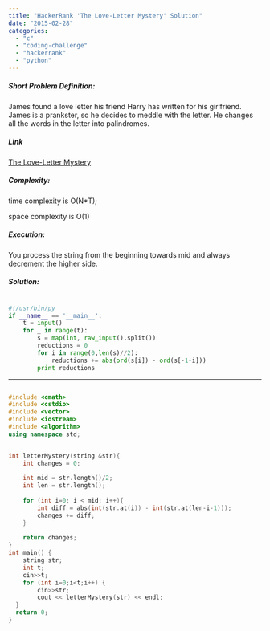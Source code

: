 ```yaml
---
title: "HackerRank 'The Love-Letter Mystery' Solution"
date: "2015-02-28"
categories: 
  - "c"
  - "coding-challenge"
  - "hackerrank"
  - "python"
---
```


##### Short Problem Definition:

James found a love letter his friend Harry has written for his girlfriend. James is a prankster, so he decides to meddle with the letter. He changes all the words in the letter into palindromes.

##### Link

[The Love-Letter Mystery](https://www.hackerrank.com/challenges/the-love-letter-mystery)

##### Complexity:

time complexity is O(N\*T);

space complexity is O(1)

##### Execution:

You process the string from the beginning towards mid and always decrement the higher side.

##### Solution:

```python

#!/usr/bin/py
if __name__ == '__main__':
    t = input()
    for _ in range(t):
        s = map(int, raw_input().split())
        reductions = 0
    	for i in range(0,len(s)//2):
            reductions += abs(ord(s[i]) - ord(s[-1-i]))
    	print reductions 
```

* * *

```cpp

#include <cmath>
#include <cstdio>
#include <vector>
#include <iostream>
#include <algorithm>
using namespace std;


int letterMystery(string &str){
    int changes = 0;
    
    int mid = str.length()/2;
    int len = str.length();
    
    for (int i=0; i < mid; i++){
        int diff = abs(int(str.at(i)) - int(str.at(len-i-1)));
        changes += diff;
    }
    
    return changes;
}
int main() {
    string str;
    int t;
    cin>>t;
    for (int i=0;i<t;i++) {
        cin>>str;
        cout << letterMystery(str) << endl;
  }
  return 0;
}
```
